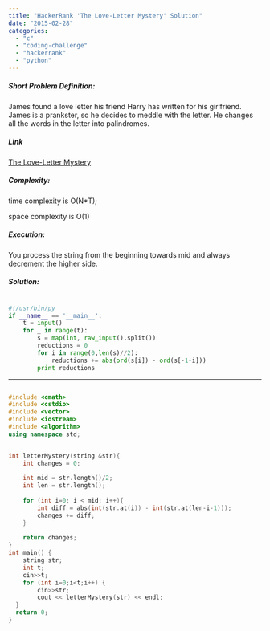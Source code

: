 ```yaml
---
title: "HackerRank 'The Love-Letter Mystery' Solution"
date: "2015-02-28"
categories: 
  - "c"
  - "coding-challenge"
  - "hackerrank"
  - "python"
---
```


##### Short Problem Definition:

James found a love letter his friend Harry has written for his girlfriend. James is a prankster, so he decides to meddle with the letter. He changes all the words in the letter into palindromes.

##### Link

[The Love-Letter Mystery](https://www.hackerrank.com/challenges/the-love-letter-mystery)

##### Complexity:

time complexity is O(N\*T);

space complexity is O(1)

##### Execution:

You process the string from the beginning towards mid and always decrement the higher side.

##### Solution:

```python

#!/usr/bin/py
if __name__ == '__main__':
    t = input()
    for _ in range(t):
        s = map(int, raw_input().split())
        reductions = 0
    	for i in range(0,len(s)//2):
            reductions += abs(ord(s[i]) - ord(s[-1-i]))
    	print reductions 
```

* * *

```cpp

#include <cmath>
#include <cstdio>
#include <vector>
#include <iostream>
#include <algorithm>
using namespace std;


int letterMystery(string &str){
    int changes = 0;
    
    int mid = str.length()/2;
    int len = str.length();
    
    for (int i=0; i < mid; i++){
        int diff = abs(int(str.at(i)) - int(str.at(len-i-1)));
        changes += diff;
    }
    
    return changes;
}
int main() {
    string str;
    int t;
    cin>>t;
    for (int i=0;i<t;i++) {
        cin>>str;
        cout << letterMystery(str) << endl;
  }
  return 0;
}
```
